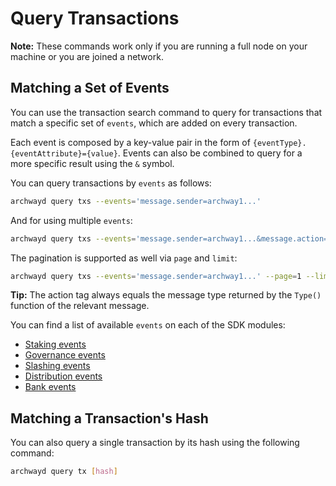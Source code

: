 # Query Transactions

**Note:** These commands work only if you are running a full node on your machine or you are joined a network.

## Matching a Set of Events

You can use the transaction search command to query for transactions that match a
specific set of `events`, which are added on every transaction.

Each event is composed by a key-value pair in the form of `{eventType}.{eventAttribute}={value}`.
Events can also be combined to query for a more specific result using the `&` symbol.

You can query transactions by `events` as follows:

```bash
archwayd query txs --events='message.sender=archway1...'
```

And for using multiple `events`:

```bash
archwayd query txs --events='message.sender=archway1...&message.action=withdraw_delegator_reward'
```

The pagination is supported as well via `page` and `limit`:

```bash
archwayd query txs --events='message.sender=archway1...' --page=1 --limit=20
```
**Tip:** The action tag always equals the message type returned by the `Type()` function of the relevant message.

You can find a list of available `events` on each of the SDK modules:

- [Staking events](https://github.com/cosmos/cosmos-sdk/blob/master/x/staking/spec/07_events.md)
- [Governance events](https://github.com/cosmos/cosmos-sdk/blob/master/x/gov/spec/04_events.md)
- [Slashing events](https://github.com/cosmos/cosmos-sdk/blob/master/x/slashing/spec/06_events.md)
- [Distribution events](https://github.com/cosmos/cosmos-sdk/blob/master/x/distribution/spec/06_events.md)
- [Bank events](https://github.com/cosmos/cosmos-sdk/blob/master/x/bank/spec/04_events.md)


## Matching a Transaction's Hash

You can also query a single transaction by its hash using the following command:

```bash
archwayd query tx [hash]
```
